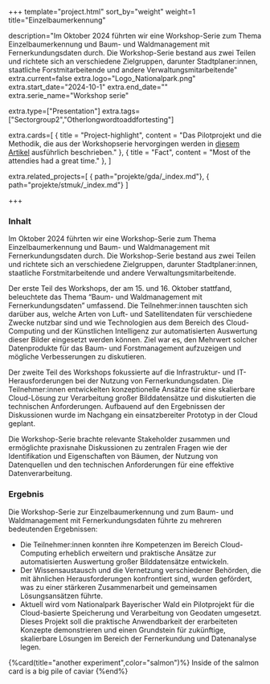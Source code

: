 +++
template="project.html"
sort_by="weight"
weight=1
title="Einzelbaumerkennung"

description="Im Oktober 2024 führten wir eine Workshop-Serie zum Thema Einzelbaumerkennung und Baum- und Waldmanagement mit Fernerkundungsdaten durch. Die Workshop-Serie bestand aus zwei Teilen und richtete sich an verschiedene Zielgruppen, darunter Stadtplaner:innen, staatliche Forstmitarbeitende und andere Verwaltungsmitarbeitende"
extra.current=false
extra.logo="Logo_Nationalpark.png"
extra.start_date="2024-10-1"
extra.end_date=""
extra.serie_name="Workshop serie"

extra.type=["Presentation"]
extra.tags=["Sectorgroup2","Otherlongwordtoaddfortesting"] 


extra.cards=[
  { title = "Project-highlight", content = "Das Pilotprojekt und die Methodik, die aus der Workshopserie hervorgingen werden in [diesem Artikel](https://www.nomos-elibrary.de/de/10.5771/2699-1284-2024-2-106/bewertung-von-zivilprozessakten-bayerischer-amtsgerichte-werkstattbericht-aus-einem-pilotprojekt-zur-angewandten-datenanalyse-am-beispiel-des-fachverfahrens-forumstar-jahrgang-5-2024-heft-2?page=1) ausführlich beschrieben." },
  { title = "Fact", content = "Most of the attendies had a great time." },
]

 
extra.related_projects=[
  { path="projekte/gda/_index.md"},
  { path="projekte/stmuk/_index.md"}
]


+++


### Inhalt

Im Oktober 2024 führten wir eine Workshop-Serie zum Thema Einzelbaumerkennung und Baum- und Waldmanagement mit Fernerkundungsdaten durch. Die Workshop-Serie bestand aus zwei Teilen und richtete sich an verschiedene Zielgruppen, darunter Stadtplaner:innen, staatliche Forstmitarbeitende und andere Verwaltungsmitarbeitende.

Der erste Teil des Workshops, der am 15. und 16. Oktober stattfand, beleuchtete das Thema “Baum- und Waldmanagement mit Fernerkundungsdaten” umfassend. Die Teilnehmer:innen tauschten sich darüber aus, welche Arten von Luft- und Satellitendaten für verschiedene Zwecke nutzbar sind und wie Technologien aus dem Bereich des Cloud-Computing und der Künstlichen Intelligenz zur automatisierten Auswertung dieser Bilder eingesetzt werden können. Ziel war es, den Mehrwert solcher Datenprodukte für das Baum- und Forstmanagement aufzuzeigen und mögliche Verbesserungen zu diskutieren.

Der zweite Teil des Workshops fokussierte auf die Infrastruktur- und IT-Herausforderungen bei der Nutzung von Fernerkundungsdaten. Die Teilnehmer:innen entwickelten konzeptionelle Ansätze für eine skalierbare Cloud-Lösung zur Verarbeitung großer Bilddatensätze und diskutierten die technischen Anforderungen. Aufbauend auf den Ergebnissen der Diskussionen wurde im Nachgang ein einsatzbereiter Prototyp in der Cloud geplant.

Die Workshop-Serie brachte relevante Stakeholder zusammen und ermöglichte praxisnahe Diskussionen zu zentralen Fragen wie der Identifikation und Eigenschaften von Bäumen, der Nutzung von Datenquellen und den technischen Anforderungen für eine effektive Datenverarbeitung.

### Ergebnis

Die Workshop-Serie zur Einzelbaumerkennung und zum Baum- und Waldmanagement mit Fernerkundungsdaten führte zu mehreren bedeutenden Ergebnissen:

- Die Teilnehmer:innen konnten ihre Kompetenzen im Bereich Cloud-Computing erheblich erweitern und praktische Ansätze zur automatisierten Auswertung großer Bilddatensätze entwickeln.
- Der Wissensaustausch und die Vernetzung verschiedener Behörden, die mit ähnlichen Herausforderungen konfrontiert sind, wurden gefördert, was zu einer stärkeren Zusammenarbeit und gemeinsamen Lösungsansätzen führte.
- Aktuell wird vom Nationalpark Bayerischer Wald ein Pilotprojekt für die Cloud-basierte Speicherung und Verarbeitung von Geodaten umgesetzt. Dieses Projekt soll die praktische Anwendbarkeit der erarbeiteten Konzepte demonstrieren und einen Grundstein für zukünftige, skalierbare Lösungen im Bereich der Fernerkundung und Datenanalyse legen.


{%card(title="another experiment",color="salmon")%}
Inside of the salmon card is a big pile of caviar
{%end%}